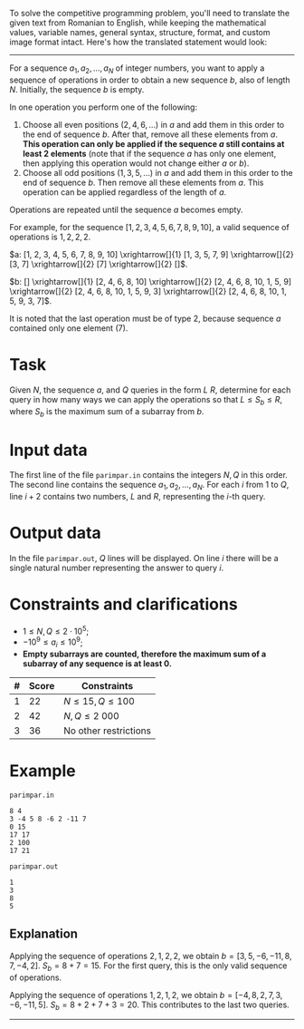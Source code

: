 To solve the competitive programming problem, you'll need to translate the given text from Romanian to English, while keeping the mathematical values, variable names, general syntax, structure, format, and custom image format intact. Here's how the translated statement would look:

---

For a sequence $a_1, a_2, \dots, a_N$ of integer numbers, you want to apply a sequence of operations in order to obtain a new sequence $b$, also of length $N$. Initially, the sequence $b$ is empty.

In one operation you perform one of the following:

1. Choose all even positions ($2, 4, 6, \dots$) in $a$ and add them in this order to the end of sequence $b$. After that, remove all these elements from $a$. **This operation can only be applied if the sequence $a$ still contains at least $2$ elements** (note that if the sequence $a$ has only one element, then applying this operation would not change either $a$ or $b$).
2. Choose all odd positions ($1, 3, 5, \dots$) in $a$ and add them in this order to the end of sequence $b$. Then remove all these elements from $a$. This operation can be applied regardless of the length of $a$.

Operations are repeated until the sequence $a$ becomes empty.

For example, for the sequence $[1, 2, 3, 4, 5, 6, 7, 8, 9, 10]$, a valid sequence of operations is $1, 2, 2, 2$.

$a: [1, 2, 3, 4, 5, 6, 7, 8, 9, 10] \xrightarrow[]{1} [1, 3, 5, 7, 9] \xrightarrow[]{2} [3, 7] \xrightarrow[]{2} [7] \xrightarrow[]{2} []$.

$b: [] \xrightarrow[]{1} [2, 4, 6, 8, 10] \xrightarrow[]{2} [2, 4, 6, 8, 10, 1, 5, 9] \xrightarrow[]{2} [2, 4, 6, 8, 10, 1, 5, 9, 3] \xrightarrow[]{2} [2, 4, 6, 8, 10, 1, 5, 9, 3, 7]$.

It is noted that the last operation must be of type $2$, because sequence $a$ contained only one element ($7$).

# Task

Given $N$, the sequence $a$, and $Q$ queries in the form $L \ R$, determine for each query in how many ways we can apply the operations so that $L \leq S_b \leq R$, where $S_b$ is the maximum sum of a subarray from $b$.

# Input data

The first line of the file `parimpar.in` contains the integers $N, Q$ in this order.
The second line contains the sequence $a_1, a_2, \dots, a_N$.
For each $i$ from $1$ to $Q$, line $i + 2$ contains two numbers, $L$ and $R$, representing the $i$-th query.

# Output data

In the file `parimpar.out`, $Q$ lines will be displayed. On line $i$ there will be a single natural number representing the answer to query $i$.

# Constraints and clarifications

* $1 \leq N, Q \leq 2 \cdot 10^5$;
* $-10^9 \leq a_i \leq 10^9$;
* **Empty subarrays are counted, therefore the maximum sum of a subarray of any sequence is at least $0$.**

| # | Score | Constraints | 
| - | ------- | ---------- |
| 1 | 22 | $N \leq 15, Q \leq 100$ |
| 2 | 42 | $N, Q \leq 2 \ 000$ |
| 3 | 36 | No other restrictions |

# Example

`parimpar.in`
```
8 4
3 -4 5 8 -6 2 -11 7
0 15
17 17
2 100
17 21
```

`parimpar.out`
```
1
3
8
5
```

## Explanation

Applying the sequence of operations $2, 1, 2, 2$, we obtain $b = [3, 5, -6, -11, 8, 7, -4, 2]$. $S_b = 8 + 7 = 15$. For the first query, this is the only valid sequence of operations.

Applying the sequence of operations $1, 2, 1, 2$, we obtain $b = [-4, 8, 2, 7, 3, -6, -11, 5]$. $S_b = 8 + 2 + 7 + 3 = 20$. This contributes to the last two queries.

---
